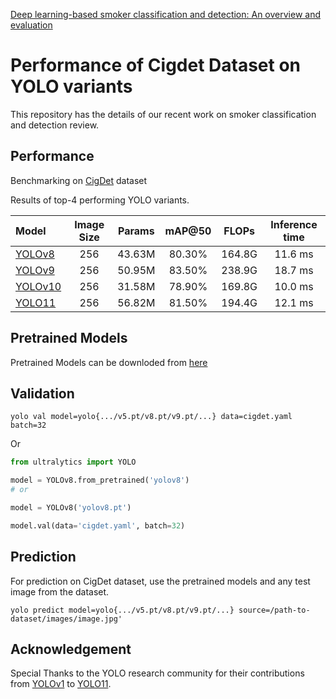 [Deep learning-based smoker classification and detection: An overview and evaluation](https://www.sciencedirect.com/science/article/abs/pii/S0957417424030756)


# Performance of Cigdet Dataset on YOLO variants

This repository has the details of our recent work on smoker classification and detection review.


## Performance
Benchmarking on [CigDet](https://data.mendeley.com/datasets/6hyrr8typ7/1) dataset

Results of top-4 performing YOLO variants.

| Model | Image Size | Params | mAP@50 | FLOPs | Inference time |
|:---------------|:----:|:---:|:--:|:--:|:--:|
| [YOLOv8](https://github.com/ultralytics/ultralytics) |   256  |     43.63M    |  80.30%  |     164.8G     |  11.6 ms  | 
| [YOLOv9](https://github.com/WongKinYiu/yolov9) |   256  |     50.95M    |   83.50%  |     238.9G     |  18.7 ms  |
| [YOLOv10](https://github.com/THU-MIG/yolov10) |   256  |     31.58M   |   78.90%  |     169.8G     |  10.0 ms  |
| [YOLO11](https://github.com/ultralytics/ultralytics) |   256  |     56.82M   |  81.50%  |    194.4G    |  12.1 ms  |


## Pretrained Models

Pretrained Models can be downloded from [here](https://drive.google.com/drive/folders/1J4_iQyvZc3FKM6bkIswALpLsWPEIAjR6?usp=drive_link)


## Validation
 
```
yolo val model=yolo{.../v5.pt/v8.pt/v9.pt/...} data=cigdet.yaml batch=32
```

Or
```python
from ultralytics import YOLO

model = YOLOv8.from_pretrained('yolov8')
# or

model = YOLOv8('yolov8.pt')

model.val(data='cigdet.yaml', batch=32)
```



## Prediction
For prediction on CigDet dataset, use the pretrained models and any test image from the dataset. 
```
yolo predict model=yolo{.../v5.pt/v8.pt/v9.pt/...} source=/path-to-dataset/images/image.jpg'
```



## Acknowledgement

Special Thanks to the YOLO research community for their contributions from [YOLOv1](https://github.com/pjreddie/darknet) to [YOLO11](https://github.com/ultralytics/ultralytics).





